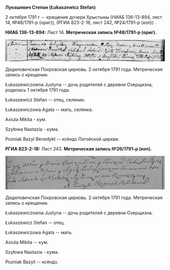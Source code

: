 **Лукашевич Степан (Łukaszewicz Stefan)**

2 октября 1791 г -- крещение дочери Хрыстыны (НИАБ 136-13-894, лист 14,
№48/1791-р (ориг)), (РГИА 823-2-18, лист 242, №24/1791-р (коп)) .

**НИАБ 136-13-894:** Лист 14. **Метрическая запись №48/1791-р (ориг).**

![](./media/ef1b2e87e8e9128feb05ee8ed5a22731a9140109.png)

Дедиловичская Покровская церковь. 2 октября 1791 года. Метрическая
запись о крещении.

Łukaszewiczowna Justyna -- дочь родителей с деревни Озерщизна, родилась
1 октября 1791 года.

Łukaszewicz Stefan -- отец, селянин.

Łukaszewiczowa Agata -- мать, селянка.

Axiuta Mikita - кум.

Szyłowa Nastazia - кума.

Pozniak Bazyl Benedykt -- ксёндз Логойской церкви.

**РГИА 823-2-18:** Лист 243. **Метрическая запись №26/1791-р (коп).**

![](./media/5171e61c351d8344267ce2d14567b7efdabbac06.png)

Дедиловичская Покровская церковь. 2 октября 1791 года. Метрическая
запись о крещении.

Łukaszewiczowna Justyna -- дочь родителей с деревни Озерщизна.

Łukaszewicz Stefan -- отец.

Łukaszewiczowa Agata -- мать.

Axiuta Mikita -- кум.

Szyłowa Nastazia - кума.

Pozniak Bazyli -- ксёндз.
